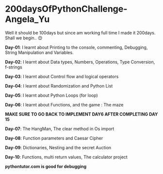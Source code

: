 # 200daysOfPythonChallenge-Angela_Yu
Well it should be 100days but since am working full time I made it 200days. Shall we begin.. 😊

**Day-01**: I learnt about Printing to the console, commenting, Debugging, String Manipulation and Variables.


**Day-02**: I learnt about Data types, Numbers, Operations, Type Conversion, f-strings


**Day-03**: I learnt about Control flow and logical operators



**Day-04**: I learnt about Randomization and Python List



**Day-05**: I learnt about Python Loops (for loop)


**Day-06**: I learnt about Functions, and the game : The maze


**MAKE SURE TO GO BACK TO IMPLEMENT DAY6 AFTER COMPLETING DAY 15**


**Day-07**: The HangMan, The clear method in Os import


**Day-08**: Function parameters and Caesar Cipher


**Day-09**: Dictionaries, Nesting and the secret Auction


**Day-10**: Functions, multi return values, The calculator project



**pythontutor.com is good for debugging**